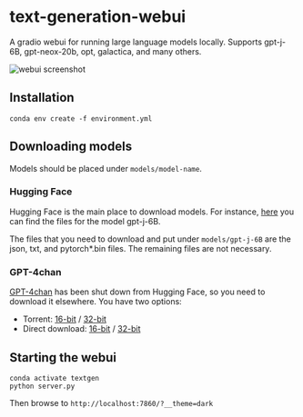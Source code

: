 # text-generation-webui
A gradio webui for running large language models locally. Supports gpt-j-6B, gpt-neox-20b, opt, galactica, and many others.

![webui screenshot](https://github.com/oobabooga/text-generation-webui/raw/main/webui.png)

## Installation

    conda env create -f environment.yml

## Downloading models

Models should be placed under `models/model-name`.

### Hugging Face

Hugging Face is the main place to download models. For instance, [here](https://huggingface.co/EleutherAI/gpt-j-6B/tree/main) you can find the files for the model gpt-j-6B.

The files that you need to download and put under `models/gpt-j-6B` are the json, txt, and pytorch*.bin files. The remaining files are not necessary.

### GPT-4chan

[GPT-4chan](https://huggingface.co/ykilcher/gpt-4chan) has been shut down from Hugging Face, so you need to download it elsewhere. You have two options:

* Torrent: [16-bit](https://archive.org/details/gpt4chan_model_float16) / [32-bit](https://archive.org/details/gpt4chan_model)
* Direct download: [16-bit](https://theswissbay.ch/pdf/_notpdf_/gpt4chan_model_float16/) / [32-bit](https://theswissbay.ch/pdf/_notpdf_/gpt4chan_model/)

## Starting the webui

    conda activate textgen
    python server.py
    


Then browse to `http://localhost:7860/?__theme=dark`
